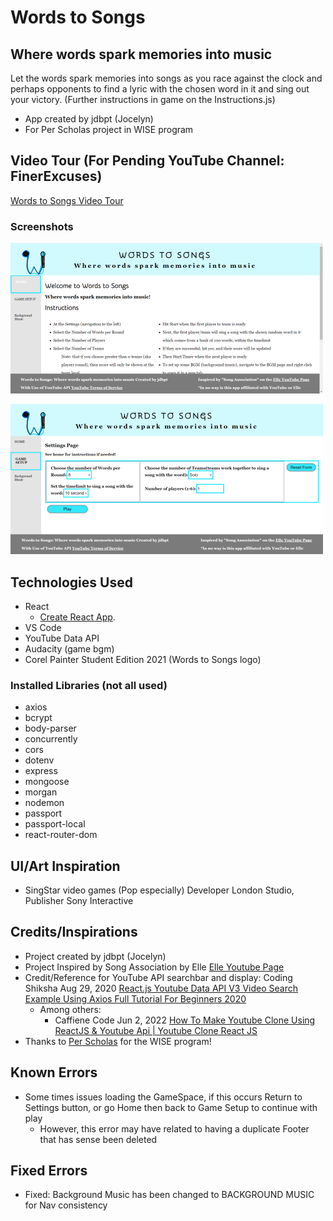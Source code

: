 # Words to Songs
## Where words spark memories into music

Let the words spark memories into songs as you race against the clock and perhaps opponents to find a lyric with the chosen word in it and sing out your victory.
(Further instructions in game on the Instructions.js)

- App created by jdbpt (Jocelyn)
- For Per Scholas  project in WISE program

## Video Tour (For Pending YouTube Channel: FinerExcuses)

[Words to Songs Video Tour](https://drive.google.com/file/d/1ZXkLkhqRSoF_DXKk4kgox4m5ywZvYf34/view?usp=sharing)

### Screenshots
![Screenshot of the Home page of game](./assets/wordsToSongsInstructions.png)

![Screenshot of the Setting page of Game Setup of the game](./assets/wordsToSongsSettings.png)


## Technologies Used

- React
    -  [Create React App](https://github.com/facebook/create-react-app).
- VS Code
- YouTube Data API
- Audacity (game bgm)
- Corel Painter Student Edition 2021 (Words to Songs logo)

### Installed Libraries (not all used)

- axios
- bcrypt
- body-parser
- concurrently
- cors
- dotenv
- express
- mongoose
- morgan
- nodemon
- passport
- passport-local
- react-router-dom

## UI/Art Inspiration

- SingStar video games (Pop especially) Developer London Studio, Publisher Sony Interactive

## Credits/Inspirations

- Project created by jdbpt (Jocelyn)
- Project Inspired by Song Association by Elle [Elle Youtube Page](https://www.youtube.com/@ELLE)
- Credit/Reference for YouTube API searchbar and display: Coding Shiksha Aug 29, 2020 [React.js Youtube Data API V3 Video Search Example Using Axios Full Tutorial For Beginners 2020](https://www.youtube.com/watch?v=44-Kx5ZZTsY&t=1s)
    - Among others: 
        - Caffiene Code Jun 2, 2022 [How To Make Youtube Clone Using ReactJS & Youtube Api | Youtube Clone React JS](https://www.youtube.com/watch?v=XWePdlCGTno)
- Thanks to [Per Scholas](https://perscholas.org/) for the WISE program!

## Known Errors

- Some times issues loading the GameSpace, if this occurs Return to Settings button, or go Home then back to Game Setup to continue with play
    - However, this error may have related to having a duplicate Footer that has sense been deleted

## Fixed Errors

- Fixed: Background Music has been changed to BACKGROUND MUSIC for Nav consistency


